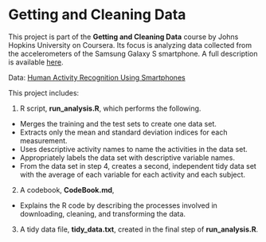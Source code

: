 # Getting and Cleaning Data

This project is part of the **Getting and Cleaning Data** course by Johns Hopkins University on Coursera. Its focus is analyzing data collected from the accelerometers of the Samsung Galaxy S smartphone. 
A full description is available [here](http://archive.ics.uci.edu/ml/datasets/Human+Activity+Recognition+Using+Smartphones).

Data: [Human Activity Recognition Using Smartphones](https://d396qusza40orc.cloudfront.net/getdata%2Fprojectfiles%2FUCI%20HAR%20Dataset.zip)

This project includes:
1. R script, **run_analysis.R**, which performs the following.
  - Merges the training and the test sets to create one data set.
  - Extracts only the mean and standard deviation indices for each measurement.
  - Uses descriptive activity names to name the activities in the data set.
  - Appropriately labels the data set with descriptive variable names.
  - From the data set in step 4, creates a second, independent tidy data set with the average of each variable for each activity and each subject.

2. A codebook, **CodeBook.md**,
  - Explains the R code by describing the processes involved in downloading, cleaning, and transforming the data.

3. A tidy data file, **tidy_data.txt**, created in the final step of **run_analysis.R**.

